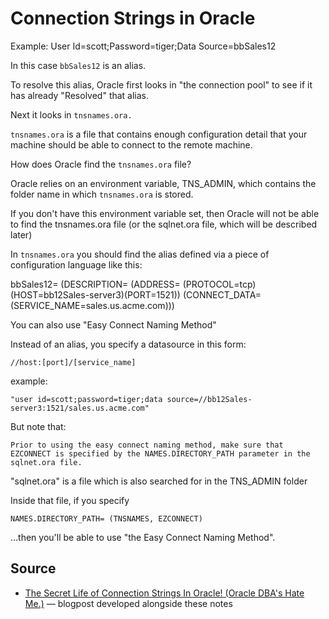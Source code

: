 # Connection Strings in Oracle


Example:
    User Id=scott;Password=tiger;Data Source=bbSales12

In this case `bbSales12` is an alias.

To resolve this alias, Oracle first looks in "the connection pool" to see if it has already "Resolved" that alias.

Next it looks in `tnsnames.ora.`


`tnsnames.ora` is a file that contains enough configuration detail that your machine should be able to connect to the remote machine.

How does Oracle find the `tnsnames.ora` file?

Oracle relies on an environment variable, TNS_ADMIN, which contains the folder name in which `tnsnames.ora` is stored.

If you don't have this environment variable set, then Oracle will not be able to find the tnsnames.ora file (or the sqlnet.ora file, which will be described later)

In `tnsnames.ora` you should find the alias defined via a piece of configuration language like this:

bbSales12=
 (DESCRIPTION= 
  (ADDRESS= (PROTOCOL=tcp)(HOST=bb12Sales-server3)(PORT=1521))
  (CONNECT_DATA= 
     (SERVICE_NAME=sales.us.acme.com)))

You can also use "Easy Connect Naming Method"

Instead of an alias, you specify a datasource in this form: 

    //host:[port]/[service_name]

example:    

    "user id=scott;password=tiger;data source=//bb12Sales-server3:1521/sales.us.acme.com"     


But note that:

    Prior to using the easy connect naming method, make sure that EZCONNECT is specified by the NAMES.DIRECTORY_PATH parameter in the sqlnet.ora file.

"sqlnet.ora" is a file which is also searched for in the TNS_ADMIN folder


Inside that file, if you specify

    NAMES.DIRECTORY_PATH= (TNSNAMES, EZCONNECT)

...then you'll be able to use "the Easy Connect Naming Method".


## Source

 * [The Secret Life of Connection Strings In Oracle! (Oracle DBA's Hate Me.)](https://secretgeek.net/tnsnames) &mdash; blogpost developed alongside these notes